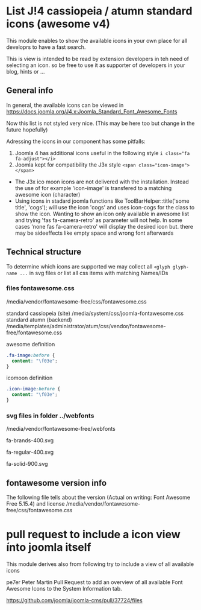 # List J!4 cassiopeia / atumn standard icons (awesome v4)

This module enables to show the available icons in your own place for all developrs to have a fast search.

This is view is intended to be read by extension developers in teh need of selecting an icon. so be free to use it as supporter of developers in your blog, hints or ...

## General info
In general, the available icons can be viewed in
https://docs.joomla.org/J4.x:Joomla_Standard_Font_Awesome_Fonts

Now this list is not styled very nice.
(This may be here too but change in the future hopefully)

Adressing the icons in our component has some pitfalls:

1) Joomla 4 has additional icons useful in the following style  ``` i class="fa fa-adjust"></i> ```
1) Joomla kept for compatibility the J3x style ```<span class="icon-image"> </span>```

* The J3x ico moon icons are not delivered with the installation. Instead the use of for example 'icon-image' is transfered to a matching awesome icon (character)
* Using icons in stadard joomla functions like
   ToolBarHelper::title('some title', 'cogs'); will use the icon 'cogs' and uses icon-cogs for the class to show the icon.
   Wanting to show an icon only available in awesome list and trying 'fas fa-camera-retro' as parameter will not help. In some cases 'none fas fa-camera-retro' will display the desired icon but. there may be sideeffects like empty space and wrong font afterwards

## Technical structure

To determine which icons are supported we may collect all ``` <glyph glyph-name ... ``` in svg files or list all css items with matching Names/IDs

### files fontawesome.css
/media/vendor/fontawesome-free/css/fontawesome.css

standard cassiopeia (site)
/media/system/css/joomla-fontawesome.css
standard atumn (backend)
/media/templates/administrator/atum/css/vendor/fontawesome-free/fontawesome.css

awesome definition
```css
.fa-image:before {
  content: "\f03e";
}
```

icomoon definition
```css
.icon-image:before {
  content: "\f03e";
}
```


### svg files in folder ../webfonts

/media/vendor/fontawesome-free/webfonts

fa-brands-400.svg

fa-regular-400.svg

fa-solid-900.svg


## fontawesome version info

The following file tells about the version (Actual on writing: Font Awesome Free 5.15.4) and license
/media/vendor/fontawesome-free/css/fontawesome.css


# pull request to include a icon view ínto joomla itself

This module derives also from following try to include a view of all available icons

pe7er Peter Martin
Pull Request to add an overview of all available Font Awesome Icons to the System Information tab.

https://github.com/joomla/joomla-cms/pull/37724/files
